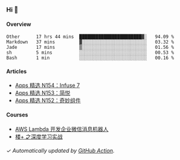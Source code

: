 ### Hi 👋

#### Overview

<!--START_SECTION:waka-->
```text
Other      17 hrs 44 mins  ███████████████████████▓░   94.09 % 
Markdown   37 mins         ▓░░░░░░░░░░░░░░░░░░░░░░░░   03.32 % 
Jade       17 mins         ▒░░░░░░░░░░░░░░░░░░░░░░░░   01.56 % 
sh         5 mins          ░░░░░░░░░░░░░░░░░░░░░░░░░   00.53 % 
Bash       1 min           ░░░░░░░░░░░░░░░░░░░░░░░░░   00.16 % 
```
<!--END_SECTION:waka-->

#### Articles

<!-- BLOG:START -->
- [Apps 精选 N154：Infuse 7](https://huhuhang.com/post/product-hunt/product-hunt-n154)
- [Apps 精选 N153：简悦](https://huhuhang.com/post/product-hunt/product-hunt-n153)
- [Apps 精选 N152：奇妙组件](https://huhuhang.com/post/product-hunt/product-hunt-n152)
<!-- BLOG:END -->

#### Courses

<!-- SYL:START -->
- [AWS Lambda 开发企业微信消息机器人](https://lanqiao.cn/courses/2868)
- [楼+ 之深度学习实战](https://lanqiao.cn/courses/2617)
<!-- SYL:END -->

###### ✓ Automatically updated by [GitHub Action](https://github.com/huhuhang/huhuhang/actions).
